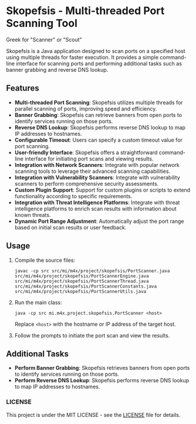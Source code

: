 # Skopefsis - Multi-threaded Port Scanning Tool
Greek for "Scanner" or "Scout"

Skopefsis is a Java application designed to scan ports on a specified host using multiple threads for faster execution. It provides a simple command-line interface for scanning ports and performing additional tasks such as banner grabbing and reverse DNS lookup.

## Features
- **Multi-threaded Port Scanning**: Skopefsis utilizes multiple threads for parallel scanning of ports, improving speed and efficiency.
- **Banner Grabbing**: Skopefsis can retrieve banners from open ports to identify services running on those ports.
- **Reverse DNS Lookup**: Skopefsis performs reverse DNS lookup to map IP addresses to hostnames.
- **Configurable Timeout**: Users can specify a custom timeout value for port scanning.
- **User-friendly Interface**: Skopefsis offers a straightforward command-line interface for initiating port scans and viewing results.
- **Integration with Network Scanners**: Integrate with popular network scanning tools to leverage their advanced scanning capabilities.
- **Integration with Vulnerability Scanners**: Integrate with vulnerability scanners to perform comprehensive security assessments.
- **Custom Plugin Support**: Support for custom plugins or scripts to extend functionality according to specific requirements.
- **Integration with Threat Intelligence Platforms**: Integrate with threat intelligence platforms to enrich scan results with information about known threats.
- **Dynamic Port Range Adjustment**: Automatically adjust the port range based on initial scan results or user feedback.

## Usage
1. Compile the source files:
   ```
   javac -cp src src/mi/m4x/project/skopefsis/PortScanner.java src/mi/m4x/project/skopefsis/PortScannerEngine.java src/mi/m4x/project/skopefsis/PortScannerThread.java src/mi/m4x/project/skopefsis/PortScannerConstants.java src/mi/m4x/project/skopefsis/PortScannerUtils.java
   ```

2. Run the main class:
   ```
   java -cp src mi.m4x.project.skopefsis.PortScanner <host>
   ```
   Replace `<host>` with the hostname or IP address of the target host.

3. Follow the prompts to initiate the port scan and view the results.

## Additional Tasks
- **Perform Banner Grabbing**: Skopefsis retrieves banners from open ports to identify services running on those ports.
- **Perform Reverse DNS Lookup**: Skopefsis performs reverse DNS lookup to map IP addresses to hostnames.

### LICENSE

This project is under the MIT LICENSE - see the [LICENSE](LICENSE.txt) file for details.